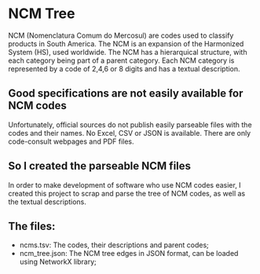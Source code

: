 # NCM Tree
NCM (Nomenclatura Comum do Mercosul) are codes used to classify products in South America. The NCM is an expansion of the Harmonized System (HS), used worldwide. The NCM has a hierarquical structure, with each category being part of a parent category. Each NCM category is represented by a code of 2,4,6 or 8 digits and has a textual description.

## Good specifications are not easily available for NCM codes
Unfortunately, official sources do not publish easily parseable files with the codes and their names. No Excel, CSV or JSON is available. There are only code-consult webpages and PDF files. 

## So I created the parseable NCM files
In order to make development of software who use NCM codes easier, I created this project to scrap and parse the tree of NCM codes, as well as the textual descriptions.

## The files:

- ncms.tsv: The codes, their descriptions and parent codes;
- ncm_tree.json: The NCM tree edges in JSON format, can be loaded using NetworkX library;